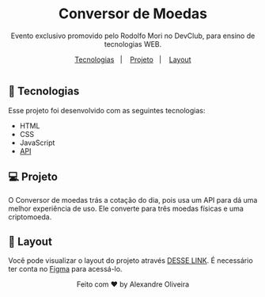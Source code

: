 <h1 align="center"> Conversor de Moedas</h1>

<p align="center">
Evento exclusivo promovido pelo Rodolfo Mori no DevClub, para ensino de tecnologias WEB.
</p>

<p align="center">
  <a href="#-tecnologias">Tecnologias</a>&nbsp;&nbsp;&nbsp;|&nbsp;&nbsp;&nbsp;
  <a href="#-projeto">Projeto</a>&nbsp;&nbsp;&nbsp;|&nbsp;&nbsp;&nbsp;
  <a href="#-layout">Layout</a>
</p>

<img src="" >

## 🚀 Tecnologias

Esse projeto foi desenvolvido com as seguintes tecnologias:

- HTML
- CSS
- JavaScript
- <a href="https://docs.awesomeapi.com.br/api-de-moedas">API</a>

## 💻 Projeto

O Conversor de moedas trás a cotação do dia, pois usa um API para dá uma melhor experiência de uso. Ele converte para três moedas físicas e uma criptomoeda.

## 🔖 Layout

Você pode visualizar o layout do projeto através [DESSE LINK](https://www.figma.com/file/eg239o5MNJCj9asPPwzkrQ/CodeClub-Convert-Money?node-id=25%3A104&t=2SA7AlaKoqbWOswx-0). É necessário ter conta no [Figma](https://figma.com) para acessá-lo.

<p align="center">Feito com ♥ by Alexandre Oliveira</p>
